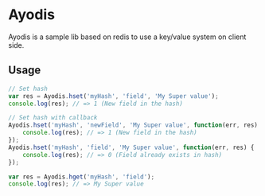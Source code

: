 # Ayodis

Ayodis is a sample lib based on redis to use a key/value system on client side.


## Usage

```javascript
// Set hash
var res = Ayodis.hset('myHash', 'field', 'My Super value');
console.log(res); // => 1 (New field in the hash)

// Set hash with callback
Ayodis.hset('myHash', 'newField', 'My Super value', function(err, res) {
    console.log(res); // => 1 (New field in the hash)
});
Ayodis.hset('myHash', 'field', 'My Super value', function(err, res) {
    console.log(res); // => 0 (Field already exists in hash)
});

var res = Ayodis.hget('myHash', 'field');
console.log(res); // => My Super value
```